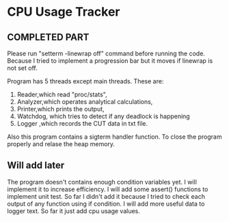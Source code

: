 # CPU Usage Tracker

## COMPLETED PART

Please run "setterm -linewrap off" command before running the code. Because I tried to implement a progression bar but it moves if linewrap is not set off.

Program has 5 threads except main threads. These are: 
1) Reader,which read "proc/stats",
2) Analyzer,which operates analytical calculations,
3) Printer,which prints the output,
4) Watchdog, which tries to detect if any deadlock is happening
5) Logger ,which records the CUT data in txt file.

Also this program contains a sigterm handler function. To close the program properly and relase the heap memory.

## Will add later

The program doesn't contains enough condition variables yet. I will implement it to increase efficiency.
I will add some assert() functions to implement unit test. So far I didn't add it because I tried to check each output of any function using if condition.
I will add more useful data to logger text. So far it just add cpu usage values.
